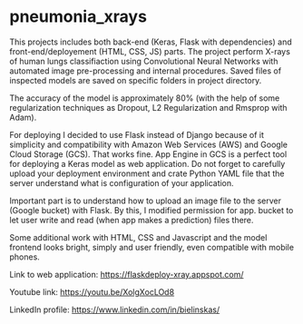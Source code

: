 # pneumonia_xrays
This projects includes both back-end (Keras, Flask with dependencies) and front-end/deployement (HTML, CSS, JS) parts. The project perform X-rays of human lungs classifiaction using Convolutional Neural Networks with automated image pre-processing and internal procedures. Saved files of inspected models are saved on specific folders in project directory.

The accuracy of the model is approximately 80% (with the help of some regularization techniques as Dropout, L2 Regularization and Rmsprop with Adam). 

For deploying I decided to use Flask instead of Django because of it simplicity and compatibility with Amazon Web Services (AWS) and Google Cloud Storage (GCS). That works fine. App Engine in GCS is a perfect tool for deploying a Keras model as web application. Do not forget to carefully upload your deployment environment and crate Python YAML file that the server understand what is configuration of your application.

Important part is to understand how to upload an image file to the server (Google bucket) with Flask. By this, I modified permission for app. bucket to let user write and read (when app makes a prediction) files there.

Some additional work with HTML, CSS and Javascript and the model frontend looks bright, simply and user friendly, even compatible with mobile phones.

Link to web application: https://flaskdeploy-xray.appspot.com/

Youtube link: https://youtu.be/XolgXocLOd8

LinkedIn profile: https://www.linkedin.com/in/bielinskas/

